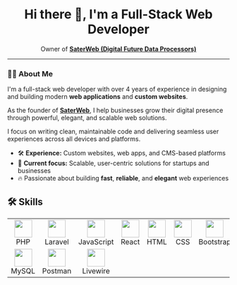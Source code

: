 <h1 align="center">Hi there 👋, I'm a Full-Stack Web Developer</h1>
<p align="center">
  Owner of <a href="https://saterweb.com" target="_blank"><strong>SaterWeb (Digital Future Data Processors)</strong></a> <br/> 
   
</p>
  
<hr>

<h3>🧑‍💻 About Me</h3>
 
<p>
  I'm a full-stack web developer with over 4 years of experience in designing and building modern <strong>web applications</strong> and <strong>custom websites</strong>.
</p>

<p>
  As the founder of <a href="https://saterweb.com" target="_blank"><strong>SaterWeb</strong></a>, I help businesses grow their digital presence through powerful, elegant, and scalable web solutions.
</p>
 
<p>
  I focus on writing clean, maintainable code and delivering seamless user experiences across all devices and platforms.
</p> 

<ul>
  <li>🛠️ <strong>Experience:</strong> Custom websites, web apps, and CMS-based platforms</li>
  <li>🎯 <strong>Current focus:</strong> Scalable, user-centric solutions for startups and businesses</li>
  <li>🔥 Passionate about building <strong>fast</strong>, <strong>reliable</strong>, and <strong>elegant</strong> web experiences</li>
</ul>



## 🛠️ Skills 
<table>
  <tr>
    <td align="center">
      <img src="https://skillicons.dev/icons?i=php" width="40" /><br>PHP
    </td>
    <td align="center">
      <img src="https://skillicons.dev/icons?i=laravel" width="40" /><br>Laravel
    </td>
    <td align="center">
      <img src="https://skillicons.dev/icons?i=js" width="40" /><br>JavaScript
    </td>
    <td align="center">
      <img src="https://skillicons.dev/icons?i=react" width="40" /><br>React
    </td>
    <td align="center">
      <img src="https://skillicons.dev/icons?i=html" width="40" /><br>HTML
    </td>
    <td align="center">
      <img src="https://skillicons.dev/icons?i=css" width="40" /><br>CSS
    </td>
    <td align="center">
      <img src="https://skillicons.dev/icons?i=bootstrap" width="40" /><br>Bootstrap
    </td>
  </tr>
  <tr>
    <td align="center">
      <img src="https://skillicons.dev/icons?i=mysql" width="40" /><br>MySQL
    </td>
    <td align="center">
      <img src="https://skillicons.dev/icons?i=postman" width="40" /><br>Postman
    </td>
     <td align="center">
      <img src="https://raw.githubusercontent.com/simple-icons/simple-icons/develop/icons/livewire.svg" width="40" /><br>Livewire
    </td>
  </tr>
</table>



